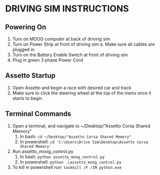 # DRIVING SIM INSTRUCTIONS

## Powering On
1. Turn on MOOG computer at back of driving sim
2. Turn on Power Strip at front of driving sim
    a. Make sure all cables are plugged in
3. Turn on the Battery Enable Switch at front of driving sim
4. Plug in green 3 phase Power Cord

## Assetto Startup
1. Open Assetto and begin a race with desired car and track
2. Make sure to click the steering wheel at the top of the menu once it starts to begin

## Terminal Commands
1. Open a terminal, and navigate to ~/Desktop/"Assetto Corsa Shared Memory"
    1. In bash:
        ``` cd ~/Desktop/"Assetto Corsa Shared Memory" ```
    2. In powershell:
        ``` cd 'C:\Users\Drive Sim\Desktop\Assetto Corsa Shared Memory' ```
2. Run assetto_moog_control.py
    1. In bash:
        ``` python assetto_moog_control.py ```
    2. In powershell:
        ``` python .\assetto_moog_control.py ```
3. To kill in powershell run:
    ``` taskkill /F /IM python.exe ```

